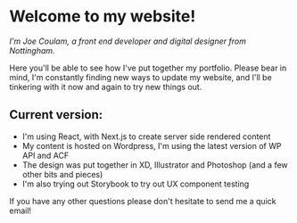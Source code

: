 # Welcome to my website!

*I'm Joe Coulam, a front end developer and digital designer from Nottingham.* 

Here you'll be able to see how I've put together my portfolio. Please bear in mind, I'm constantly finding new ways to update my website, and I'll be tinkering with it now and again to try new things out.

## Current version:
* I'm using React, with Next.js to create server side rendered content
* My content is hosted on Wordpress, I'm using the latest version of WP API and ACF
* The design was put together in XD, Illustrator and Photoshop (and a few other bits and pieces)
* I'm also trying out Storybook to try out UX component testing

If you have any other questions please don't hesitate to send me a quick email!